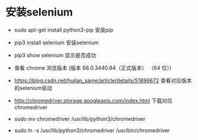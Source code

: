 # 安装selenium

* sudo apt-get install python3-pip   安装pip
* pip3 install selenium              安装selenium
* pip3 show selenium                 显示是否成功

* 查看 chrome 浏览版本 (版本 68.0.3440.84（正式版本） （64 位）)
* https://blog.csdn.net/huilan_same/article/details/51896672 查看对应版本的selenium驱动
* http://chromedriver.storage.googleapis.com/index.html 下载对应chromedriver
* sudo mv chromedriver /usr/lib/python3/chromedriver
* sudo ln -s /usr/lib/python3/chromedriver /usr/bin/chromedriver